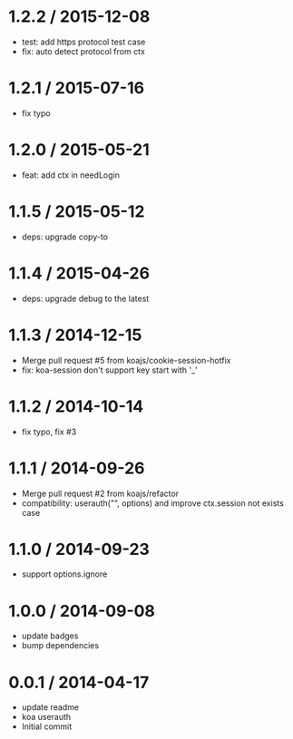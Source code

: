 
1.2.2 / 2015-12-08
==================

 * test: add https protocol test case
 * fix: auto detect protocol from ctx

1.2.1 / 2015-07-16
==================

  * fix typo

1.2.0 / 2015-05-21
==================

  * feat: add ctx in needLogin

1.1.5 / 2015-05-12
==================

 * deps: upgrade copy-to

1.1.4 / 2015-04-26
==================

  * deps: upgrade debug to the latest

1.1.3 / 2014-12-15
==================

  * Merge pull request #5 from koajs/cookie-session-hotfix
  * fix: koa-session don't support key start with '_'

1.1.2 / 2014-10-14
==================

  * fix typo, fix #3

1.1.1 / 2014-09-26
==================

  * Merge pull request #2 from koajs/refactor
  * compatibility: userauth("", options) and improve ctx.session not exists case

1.1.0 / 2014-09-23
==================

  * support options.ignore

1.0.0 / 2014-09-08
==================

  * update badges
  * bump dependencies

0.0.1 / 2014-04-17
==================

  * update readme
  * koa userauth
  * Initial commit
